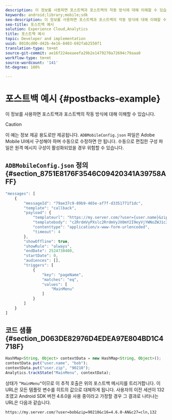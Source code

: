 ```yaml
---
description: 이 정보를 사용하면 포스트백과 포스트백의 작동 방식에 대해 이해할 수 있습니다.
keywords: android;library;mobile;sdk
seo-description: 이 정보를 사용하면 포스트백과 포스트백의 작동 방식에 대해 이해할 수 있습니다.
seo-title: 포스트백 예시
solution: Experience Cloud,Analytics
title: 포스트백 예시
topic: Developer and implementation
uuid: 8010cd00-d42b-4e16-8403-692fab2550f1
translation-type: tm+mt
source-git-commit: ae16f224eeaeefa29b2e1479270a72694c79aaa0
workflow-type: tm+mt
source-wordcount: '141'
ht-degree: 100%

---
```



# 포스트백 예시 {#postbacks-example}

이 정보를 사용하면 포스트백과 포스트백의 작동 방식에 대해 이해할 수 있습니다.

>[!CAUTION]
>
>이 예는 정보 제공 용도로만 제공됩니다. `ADBMobileConfig.json` 파일은 Adobe Mobile UI에서 구성해야 하며 수동으로 수정하면 안 됩니다. 수동으로 편집한 구성 파일은 원격 메시지 구성이 활성화되었을 경우 위험할 수 있습니다.

## `ADBMobileConfig.json` 정의 {#section_8751E8176F3546C09420341A39758AFF}

```js
"messages": [ 
    { 
        "messageId": "79ae37c9-89b9-465e-af7f-d3351771f1dc", 
        "template": "callback", 
        "payload": {  
            "templateurl": "https://my.server.com/?user={user.name}&zip={user.zip}&c16={%sdkver%}&c27=cln,{a.PrevSessionLength}", 
            "templatebody": "c2RrdmVyPXslc2RrdmVyJX0mY2I9eyVjYWNoZWJ1c3QlfSZjbGllbnRJZD17bi5jbGllbnQuaWR9JnRzPXsldGltZXN0YW1wVSV9JnRzej17JXRpbWVzdGFtcFolfQ==", 
            "contenttype": "application/x-www-form-urlencoded",  
            "timeout": 4 
        }, 
        "showOffline": true, 
        "showRule": "always", 
        "endDate": 2524730400, 
        "startDate": 0, 
        "audiences": [], 
        "triggers": [ 
            { 
                "key": "pageName", 
                "matches": "eq", 
                "values": [ 
                    "MainMenu" 
                ] 
            } 
        ] 
    } 
] 
```

## 코드 샘플 {#section_D063DE82976D4EDEA97E804BD1C4718F}

```js
HashMap<String, Object> contextData = new HashMap<String, Object>(); 
contextData.put("user.name", "bob"); 
contextData.put("user.zip", "90210"); 
Analytics.trackState("MainMenu", contextData);
```

상태가 `“MainMenu”`이므로 이 추적 호출은 위의 포스트백 메시지를 트리거합니다. 이 URL은 모든 템플릿 변수를 히트의 값으로 대체하게 됩니다. 사용자의 이전 세션이 132초였고 Android SDK 버전 4.6.0을 사용 중이라고 가정할 경우 그 결과로 나타나는 URL은 다음과 같습니다.

`https://my.server.com/?user=bob&zip=90210&c16=4.6.0-AN&c27=cln,132`
